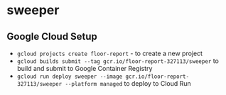 # sweeper

## Google Cloud Setup

- `gcloud projects create floor-report` - to create a new project
- `gcloud builds submit --tag gcr.io/floor-report-327113/sweeper` to build and submit to Google Container Registry
- `gcloud run deploy sweeper --image gcr.io/floor-report-327113/sweeper --platform managed` to deploy to Cloud Run
